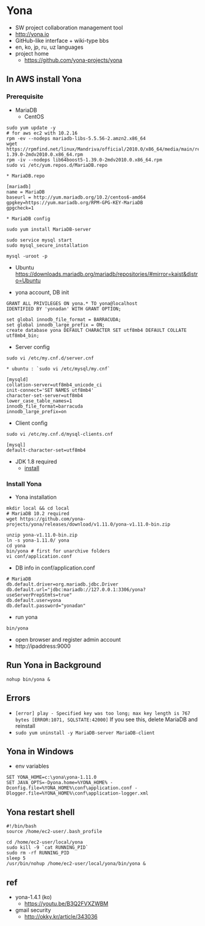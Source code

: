 # Yona
- SW project collaboration management tool
- http://yona.io
- GitHub-like interface + wiki-type bbs
- en, ko, jp, ru, uz languages
- project home
  * https://github.com/yona-projects/yona

## In AWS install Yona

### Prerequisite
* MariaDB
  * CentOS
```
sudo yum update -y
# for aws ec2 with 10.2.16
rpm -ev --nodeps mariadb-libs-5.5.56-2.amzn2.x86_64
wget https://rpmfind.net/linux/Mandriva/official/2010.0/x86_64/media/main/release/lib64boost5-1.39.0-2mdv2010.0.x86_64.rpm
rpm -iv --nodeps lib64boost5-1.39.0-2mdv2010.0.x86_64.rpm
sudo vi /etc/yum.repos.d/MariaDB.repo
```

    * MariaDB.repo
```
[mariadb]
name = MariaDB
baseurl = http://yum.mariadb.org/10.2/centos6-amd64
gpgkey=https://yum.mariadb.org/RPM-GPG-KEY-MariaDB
gpgcheck=1
```

    * MariaDB config
```
sudo yum install MariaDB-server
```

```
sudo service mysql start
sudo mysql_secure_installation
```

```
mysql -uroot -p
```

  * Ubuntu https://downloads.mariadb.org/mariadb/repositories/#mirror=kaist&distro=Ubuntu


  * yona account, DB init

```
GRANT ALL PRIVILEGES ON yona.* TO yona@localhost
IDENTIFIED BY 'yonadan' WITH GRANT OPTION;

set global innodb_file_format = BARRACUDA;
set global innodb_large_prefix = ON;
create database yona DEFAULT CHARACTER SET utf8mb4 DEFAULT COLLATE utf8mb4_bin;
```

  * Server config
```
sudo vi /etc/my.cnf.d/server.cnf
```
    * ubuntu : `sudo vi /etc/mysql/my.cnf`

```
[mysqld]
collation-server=utf8mb4_unicode_ci
init-connect='SET NAMES utf8mb4'
character-set-server=utf8mb4
lower_case_table_names=1
innodb_file_format=barracuda
innodb_large_prefix=on
```

  * Client config
```
sudo vi /etc/my.cnf.d/mysql-clients.cnf
```

```
[mysql]
default-character-set=utf8mb4
```

* JDK 1.8 required
  * [install](/mib/java)

### Install Yona
* Yona installation

```
mkdir local && cd local
# MariaDB 10.2 required
wget https://github.com/yona-projects/yona/releases/download/v1.11.0/yona-v1.11.0-bin.zip

unzip yona-v1.11.0-bin.zip
ln -s yona-1.11.0/ yona
cd yona
bin/yona # first for unarchive folders
vi conf/application.conf
```
  * DB info in conf/application.conf

```
# MariaDB
db.default.driver=org.mariadb.jdbc.Driver
db.default.url="jdbc:mariadb://127.0.0.1:3306/yona?useServerPrepStmts=true"
db.default.user=yona
db.default.password="yonadan"
```

  * run yona
```
bin/yona
```
* open browser and register admin account
* http://ipaddress:9000

## Run Yona in Background

```
nohup bin/yona &
```

## Errors
* `[error] play - Specified key was too long; max key length is 767 bytes [ERROR:1071, SQLSTATE:42000]`
If you see this, delete MariaDB and reinstall
* `sudo yum uninstall -y MariaDB-server MariaDB-client`

## Yona in Windows
* env variables
```
SET YONA_HOME=c:\yona\yona-1.11.0
SET JAVA_OPTS=-Dyona.home=%YONA_HOME% -Dconfig.file=%YONA_HOME%\conf\application.conf -Dlogger.file=%YONA_HOME%\conf\application-logger.xml
```

## Yona restart shell
```
#!/bin/bash
source /home/ec2-user/.bash_profile

cd /home/ec2-user/local/yona
sudo kill -9 `cat RUNNING_PID`
sudo rm -rf RUNNING_PID
sleep 5
/usr/bin/nohup /home/ec2-user/local/yona/bin/yona &

```

## ref
* yona-1.4.1 (ko)
  * https://youtu.be/B3Q2FVXZWBM
* gmail security
  * http://okky.kr/article/343036
